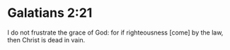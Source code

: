 # Galatians 2:21

I do not frustrate the grace of God: for if righteousness [come] by the law, then Christ is dead in vain.